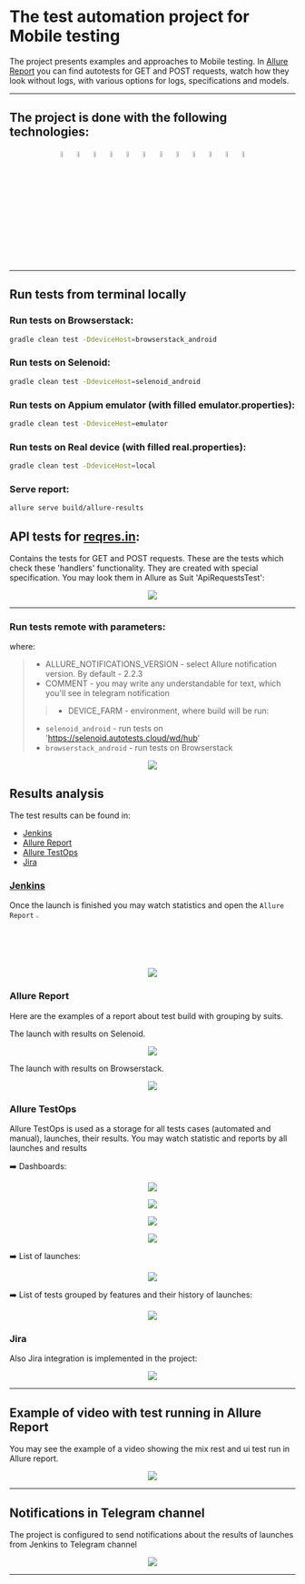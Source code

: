 # The test automation project for Mobile testing

The project presents examples and approaches to Mobile testing.
In [Allure Report](#allure-report) you can find autotests for GET and POST requests, watch how they look without logs, with various options for logs, specifications and models.


___

## The project is done with the following technologies:

<p  align="center"

<code>
<img width="5%" title="Java" src="images/logo/Java_icon.png">
<img width="5%" title="Gradle" src="images/logo/Gradle_icon.svg">
<img width="5%" title="Selenide" src="images/logo/Selenide_icon.svg">
<img width="5%" title="Selenoid" src="images/logo/Selenoid_icon.svg">
<img width="5%" title="IntelliJ IDEA" src="images/logo/Intellij_icon.png">
<img width="5%" title="JUnit5" src="images/logo/JUnit5_icon.png">
<img width="5%" title="Github" src="images/logo/Github_icon.png">
<img width="5%" title="Jenkins" src="images/logo/Jenkins_icon.svg">
<img width="5%" title="Allure Report" src="images/logo/Allure_Report_icon.svg">
<img width="5%" title="Allure TestOps" src="images/logo/Allure_TestOps_icon.svg">
<img width="5%" title="Telegram" src="images/logo/Telegram_icon.png">
<img width="5%" title="Jira" src="images/logo/Jira_icon.png">
</code>
</p>


___

## Run tests from terminal locally

### Run tests on Browserstack:

```bash
gradle clean test -DdeviceHost=browserstack_android
```

### Run tests on Selenoid:

```bash
gradle clean test -DdeviceHost=selenoid_android
```

### Run tests on Appium emulator (with filled emulator.properties):

```bash
gradle clean test -DdeviceHost=emulator
```

### Run tests on Real device (with filled real.properties):

```bash
gradle clean test -DdeviceHost=local
```

### Serve report:

```bash
allure serve build/allure-results
```

## API tests for [reqres.in](https://reqres.in/):

Contains the tests for GET and POST requests. These are the tests which check these 'handlers' functionality. They are created with special specification.
You may look them in Allure as Suit 'ApiRequestsTest':

<p align="center">
  <img src="images/screens/Allure_reqres_in.PNG.jpg">
</p>

___

### Run tests remote with parameters:

where:
> + ALLURE_NOTIFICATIONS_VERSION - select Allure notification version. By default - 2.2.3
> + COMMENT - you may write any understandable for text, which you'll see in telegram notification
> > + DEVICE_FARM - environment, where build will be run:
>   * `selenoid_android` - run tests on 'https://selenoid.autotests.cloud/wd/hub'
>   * `browserstack_android` - run tests on Browserstack

<p align="center">
  <img src="images/screens/Jenkins_parameters.jpg">
</p>


## Results analysis

The test results can be found in:
+ [Jenkins](#jenkins)
+ [Allure Report](#allure-report)
+ [Allure TestOps](#allure-testOps)
+ [Jira](#jira)


### [Jenkins](https://jenkins.autotests.cloud/job/09-elenakomarova-lesson-mobile/)

Once the launch is finished you may watch statistics and open the `Allure Report` <img width="2%" title="Allure Report" src="images/logo/Allure_Report_icon.svg">

<p align="center">
  <img src="images/screens/Jenkins_statistic.png">
</p>

### Allure Report

Here are the examples of a report about test build with grouping by suits.

The launch with results on Selenoid.

<p align="center">
  <img src="images/screens/Allure_results_Selenoid.png">
</p>


The launch with results on Browserstack.

<p align="center">
  <img src="images/screens/Allure_results_Browserstack.png">
</p>

### Allure TestOps

Allure TestOps is used as a storage for all tests cases (automated and manual), launches, their results. You may watch statistic and reports by all launches and results

:arrow_right: Dashboards:

<p align="center">
  <img src="images/screens/Allure_TestOps_dashboard_stages.png">
</p>

<p align="center">
  <img src="images/screens/Allure_TestOps_dashboard_team.png">
</p>

<p align="center">
  <img src="images/screens/Allure_TestOps_dashboard_automation.png">
</p>

<p align="center">
  <img src="images/screens/Allure_TestOps_dashboard_device_farm.png.png">
</p>

:arrow_right: List of launches:

<p align="center">
  <img src="images/screens/Allure_TestOps_launches.png">
</p>

:arrow_right: List of tests grouped by features and their history of launches:

<p align="center">
  <img src="images/screens/Allure_TestOps_test_cases.png">
</p>

### Jira

Also Jira integration is implemented in the project:

<p align="center">
  <img src="images/screens/Jira.png">
</p>


___

## Example of video with test running in Allure Report

You may see the example of a video showing the mix rest and ui test run in Allure report.

<p align="center">
  <img src="images/screens/Test_video_example.gif">
</p>


___

## Notifications in Telegram channel

The project is configured to send notifications about the results of launches from Jenkins to Telegram channel

<p align="center">
  <img src="images/screens/Telegram_notification.PNG">
</p>

___
